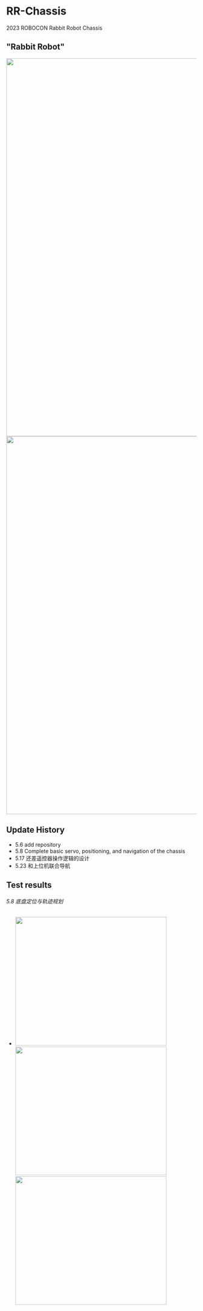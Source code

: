 # RR-Chassis
2023 ROBOCON Rabbit Robot Chassis

## "Rabbit Robot"
<image src="https://github.com/OriTwil/RR-Upper-Structure-A/blob/main/image/xmind-rr.png" width="1000">
<image src="https://github.com/OriTwil/RR-Upper-Structure-A/blob/main/image/mavlink-rr.png" width="1000">

## Update History
- 5.6 add repository
- 5.8 Complete basic servo, positioning, and navigation of the chassis
- 5.17 还差遥控器操作逻辑的设计
- 5.23 和上位机联合导航
  
## Test results
###### 5.8 底盘定位与轨迹规划

- <image src="https://github.com/OriTwil/RR-Chassis/blob/main/Image/2023-05-08_x.png" width="400" height="340"> <image src="https://github.com/OriTwil/RR-Chassis/blob/main/Image/2023-05-08_y.png" width="400" height="340"> <image src="https://github.com/OriTwil/RR-Chassis/blob/main/Image/2023-05-08_w.png" width="400" height="340">
